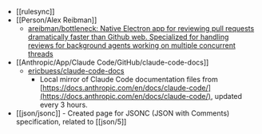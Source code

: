 - [[rulesync]]
- [[Person/Alex Reibman]]
	- [areibman/bottleneck: Native Electron app for reviewing pull requests dramatically faster than Github web. Specialized for handling reviews for background agents working on multiple concurrent threads](https://github.com/areibman/bottleneck)
- [[Anthropic/App/Claude Code/GitHub/claude-code-docs]]
	- [ericbuess/claude-code-docs](https://github.com/ericbuess/claude-code-docs)
		- Local mirror of Claude Code documentation files from [https://docs.anthropic.com/en/docs/claude-code/](https://docs.anthropic.com/en/docs/claude-code/), updated every 3 hours.
- [[json/jsonc]] - Created page for JSONC (JSON with Comments) specification, related to [[json/5]]
